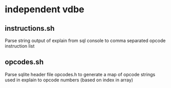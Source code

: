 # independent vdbe

## instructions.sh

Parse string output of explain from sql console to comma separated opcode instruction list

## opcodes.sh

Parse sqlite header file opcodes.h to generate a map of opcode strings used in explain to opcode numbers (based on index in array)

